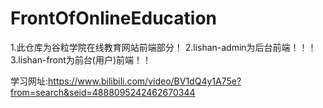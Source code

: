 # FrontOfOnlineEducation

1.此仓库为谷粒学院在线教育网站前端部分！
2.lishan-admin为后台前端！！！
3.lishan-front为前台(用户)前端！！

学习网址:https://www.bilibili.com/video/BV1dQ4y1A75e?from=search&seid=4888095242462670344
